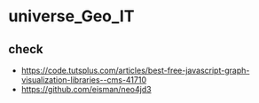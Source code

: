 # universe_Geo_IT

## check
- https://code.tutsplus.com/articles/best-free-javascript-graph-visualization-libraries--cms-41710
- https://github.com/eisman/neo4jd3
